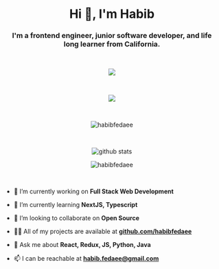 <h1 align="center">Hi 👋, I'm Habib</h1>
<h3 align="center">I'm a frontend engineer, junior software developer, and life long learner from California.</h3>&nbsp;&nbsp;




<p align='center'>
    <a href="https://www.linkedin.com/in/habibullah-fedaee/">
    <img src="https://img.shields.io/badge/linkedin-%230077B5.svg?&style=for-the-badge&logo=linkedin&logoColor=white" /></a>
</p>&nbsp;&nbsp;



<p align='center'>
  <a href="#"><img src="https://badges.pufler.dev/visits/habibfedaee/habibfedaee"></a>
</p>&nbsp;&nbsp;

<p align='center'>
    <img align="center" src="https://github-readme-stats.vercel.app/api/top-langs/?username=habibfedaee&layout=compact" alt="habibfedaee" />
</p>&nbsp;&nbsp;

<p align='center'> <img align = "center" alt= "github stats" src="https://github-readme-stats.vercel.app/api?username=habibfedaee&layout=compact"/> </p>
<p align='center'>
    <img align="center" src="https://github-readme-stats.vercel.app/api?username=habibfedaee&show_icons=true&theme=radical" alt="habibfedaee" /></p>&nbsp;&nbsp;



- 🔭 I’m currently working on **Full Stack Web Development**

- 🌱 I’m currently learning **NextJS, Typescript**

- 👯 I’m looking to collaborate on **Open Source**

- 👨‍💻 All of my projects are available at **[github.com/habibfedaee](https://github.com/habibfedaee?tab=repositories)**

- 💬 Ask me about **React, Redux, JS, Python, Java**

- 📫 I can be reachable at **habib.fedaee@gmail.com**
